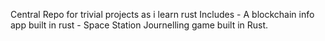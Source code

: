 Central Repo for trivial projects as i learn rust
Includes
    - A blockchain info app built in rust
    - Space Station Journelling game built in Rust.